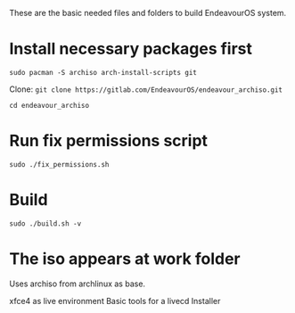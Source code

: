 These are the basic needed files and folders to build EndeavourOS system.

# Install necessary packages first
`sudo pacman -S archiso arch-install-scripts git`

Clone:
`git clone https://gitlab.com/EndeavourOS/endeavour_archiso.git`

`cd endeavour_archiso`

# Run fix permissions script
`sudo ./fix_permissions.sh`

# Build
`sudo ./build.sh -v`

# The iso appears at work folder

Uses archiso from archlinux as base.

xfce4 as live environment
Basic tools for a livecd
Installer


